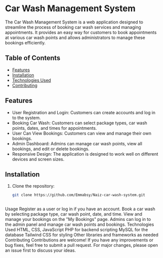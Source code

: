 # Car Wash Management System

The Car Wash Management System is a web application designed to streamline the process of booking car wash services and managing appointments. It provides an easy way for customers to book appointments at various car wash points and allows administrators to manage these bookings efficiently.

## Table of Contents

- [Features](#features)
- [Installation](#installation)
- [Technologies Used](#technologies-used)
- [Contributing](#contributing)

## Features

- User Registration and Login: Customers can create accounts and log in to the system.
- Booking Car Wash: Customers can select package types, car wash points, dates, and times for appointments.
- User Can View Bookings: Customers can view and manage their own bookings.
- Admin Dashboard: Admins can manage car wash points, view all bookings, and edit or delete bookings.
- Responsive Design: The application is designed to work well on different devices and screen sizes.


## Installation

1. Clone the repository:
   ```bash
   git clone https://github.com/Emmabsy/Naiz-car-wash-system.git
  

  Usage
Register as a user or log in if you have an account.
Book a car wash by selecting package type, car wash point, date, and time.
View and manage your bookings on the "My Bookings" page.
Admins can log in to the admin panel and manage car wash points and bookings.
Technologies Used
HTML, CSS, JavaScript
PHP for backend scripting
MySQL for the database
Tailwind CSS for styling
Other libraries and frameworks as needed
Contributing
Contributions are welcome! If you have any improvements or bug fixes, feel free to submit a pull request. For major changes, please open an issue first to discuss your ideas.


